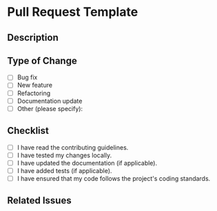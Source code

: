 # Pull Request Template

## Description

<!-- Please include a summary of the changes and the related issue. -->

## Type of Change

- [ ] Bug fix
- [ ] New feature
- [ ] Refactoring
- [ ] Documentation update
- [ ] Other (please specify):

## Checklist

- [ ] I have read the contributing guidelines.
- [ ] I have tested my changes locally.
- [ ] I have updated the documentation (if applicable).
- [ ] I have added tests (if applicable).
- [ ] I have ensured that my code follows the project's coding standards.

## Related Issues

<!-- List any related issues here. -->